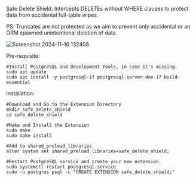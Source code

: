 Safe Delete Shield: Intercepts DELETEs without WHERE clauses to protect data from accidental full-table wipes.

PS: Truncates are not protected as we aim to prevent only accidental or an ORM spawned unintentional deletion of data.


![Screenshot 2024-11-16 132408](https://github.com/user-attachments/assets/80b975c0-93d8-40b8-9a56-7997eed6e353)

Pre-requisite:
```
#Install PostgreSQL and Development Tools, in case it's missing.
sudo apt update
sudo apt install -y postgresql-17 postgresql-server-dev-17 build-essential
```

Installation:
```
#Download and Go to the Extension Directory
mkdir safe_delete_shield
cd safe_delete_shield

#Make and Install the Extension
sudo make
sudo make install

#Add to shared_preload_libraries
alter system set shared_preload_libraries=safe_delete_shield;

#Restart PostgreSQL service and create your new extension.
sudo systemctl restart postgresql.service
sudo -u postgres psql -c "CREATE EXTENSION safe_delete_shield;"
